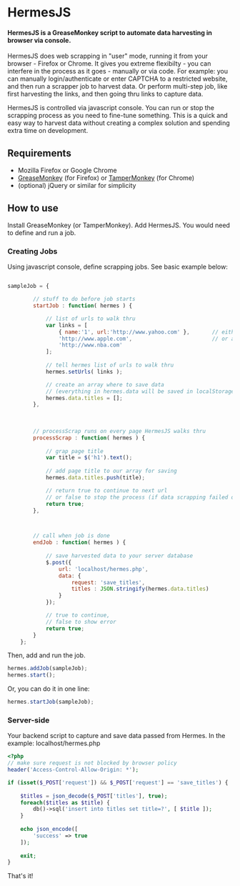 # HermesJS

#### HermesJS is a GreaseMonkey script to automate data harvesting in browser via console.

HermesJS does web scrapping in "user" mode, running it from your browser - Firefox or Chrome. It gives you extreme flexibilty - you can interfere in the process as it goes - manually or via code. For example: you can manually login/authenticate or enter CAPTCHA to a restricted website, and then run a scrapper job to harvest data. Or perform multi-step job, like first harvesting the links, and then going thru links to capture data. 

HermesJS is controlled via javascript console. You can run or stop the scrapping process as you need to fine-tune something. This is a quick and easy way to harvest data without creating a complex solution and spending extra time on development.

## Requirements

- Mozilla Firefox or Google Chrome 
- [GreaseMonkey](https://addons.mozilla.org/en-US/firefox/addon/greasemonkey/) (for Firefox) or [TamperMonkey](https://tampermonkey.net/) (for Chrome)
- (optional) jQuery or similar for simplicity


## How to use

Install GreaseMonkey (or TamperMonkey). Add HermesJS. You would need to define and run a job. 

### Creating Jobs

Using javascript console, define scrapping jobs. See basic example below:

```javascript

sampleJob = {

        // stuff to do before job starts
        startJob : function( hermes ) {

            // list of urls to walk thru
            var links = [
                { name:'1', url:'http://www.yahoo.com' },       // either as an object
                'http://www.apple.com',                         // or a string
                'http://www.nba.com'
            ];
            
            // tell hermes list of urls to walk thru
            hermes.setUrls( links );

            // create an array where to save data
            // (everything in hermes.data will be saved in localStorage)
            hermes.data.titles = [];
        },
        
        
        
        // processScrap runs on every page HermesJS walks thru
        processScrap : function( hermes ) {
        
            // grap page title
            var title = $('h1').text();
            
            // add page title to our array for saving
            hermes.data.titles.push(title);

            // return true to continue to next url
            // or false to stop the process (if data scrapping failed or element not found)
            return true; 
        },



        // call when job is done
        endJob : function( hermes ) {
        
            // save harvested data to your server database
            $.post({
                url: 'localhost/hermes.php',
                data: {
                    request: 'save_titles',
                    titles : JSON.stringify(hermes.data.titles)
                } 
            });

            // true to continue, 
            // false to show error
            return true; 
        }
    };
```

Then, add and run the job.

```javascript
hermes.addJob(sampleJob);
hermes.start();
```

Or, you can do it in one line:

```javascript
hermes.startJob(sampleJob);
```

### Server-side

Your backend script to capture and save data passed from Hermes. 
In the example: localhost/hermes.php

```php
<?php
// make sure request is not blocked by browser policy
header('Access-Control-Allow-Origin: *');

if (isset($_POST['request']) && $_POST['request'] == 'save_titles') {
    
    $titles = json_decode($_POST['titles'], true);
    foreach($titles as $title) {
        db()->sql('insert into titles set title=?', [ $title ]);
    }
    
    echo json_encode([
        'success' => true
    ]);
        
    exit;
}
```

That's it!

